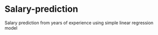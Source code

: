 # Salary-prediction
Salary prediction from years of experience using simple linear regression model

